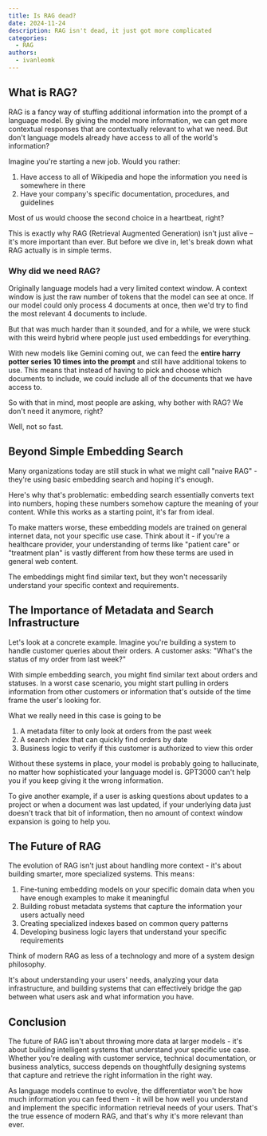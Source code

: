 ```yaml
---
title: Is RAG dead?
date: 2024-11-24
description: RAG isn't dead, it just got more complicated
categories:
  - RAG
authors:
  - ivanleomk
---
```


## What is RAG?

RAG is a fancy way of stuffing additional information into the prompt of a language model. By giving the model more information, we can get more contextual responses that are contextually relevant to what we need. But don't language models already have access to all of the world's information?

Imagine you're starting a new job. Would you rather:

1.  Have access to all of Wikipedia and hope the information you need is somewhere in there
2.  Have your company's specific documentation, procedures, and guidelines

<!-- more -->

Most of us would choose the second choice in a heartbeat, right?

This is exactly why RAG (Retrieval Augmented Generation) isn't just alive – it's more important than ever. But before we dive in, let's break down what RAG actually is in simple terms.

### Why did we need RAG?

Originally language models had a very limited context window. A context window is just the raw number of tokens that the model can see at once. If our model could only process 4 documents at once, then we'd try to find the most relevant 4 documents to include.

But that was much harder than it sounded, and for a while, we were stuck with this weird hybrid where people just used embeddings for everything.

With new models like Gemini coming out, we can feed the **entire harry potter series 10 times into the prompt** and still have additional tokens to use. This means that instead of having to pick and choose which documents to include, we could include all of the documents that we have access to.

So with that in mind, most people are asking, why bother with RAG? We don't need it anymore, right?

Well, not so fast.

## Beyond Simple Embedding Search

Many organizations today are still stuck in what we might call "naive RAG" - they're using basic embedding search and hoping it's enough.

Here's why that's problematic: embedding search essentially converts text into numbers, hoping these numbers somehow capture the meaning of your content. While this works as a starting point, it's far from ideal.

To make matters worse, these embedding models are trained on general internet data, not your specific use case. Think about it - if you're a healthcare provider, your understanding of terms like "patient care" or "treatment plan" is vastly different from how these terms are used in general web content.

The embeddings might find similar text, but they won't necessarily understand your specific context and requirements.

## The Importance of Metadata and Search Infrastructure

Let's look at a concrete example. Imagine you're building a system to handle customer queries about their orders. A customer asks: "What's the status of my order from last week?"

With simple embedding search, you might find similar text about orders and statuses. In a worst case scenario, you might start pulling in orders information from other customers or information that's outside of the time frame the user's looking for.

What we really need in this case is going to be

1. A metadata filter to only look at orders from the past week
2. A search index that can quickly find orders by date
3. Business logic to verify if this customer is authorized to view this order

Without these systems in place, your model is probably going to hallucinate, no matter how sophisticated your language model is. GPT3000 can't help you if you keep giving it the wrong information.

To give another example, if a user is asking questions about updates to a project or when a document was last updated, if your underlying data just doesn't track that bit of information, then no amount of context window expansion is going to help you.

## The Future of RAG

The evolution of RAG isn't just about handling more context - it's about building smarter, more specialized systems. This means:

1. Fine-tuning embedding models on your specific domain data when you have enough examples to make it meaningful
2. Building robust metadata systems that capture the information your users actually need
3. Creating specialized indexes based on common query patterns
4. Developing business logic layers that understand your specific requirements

Think of modern RAG as less of a technology and more of a system design philosophy.

It's about understanding your users' needs, analyzing your data infrastructure, and building systems that can effectively bridge the gap between what users ask and what information you have.

## Conclusion

The future of RAG isn't about throwing more data at larger models - it's about building intelligent systems that understand your specific use case. Whether you're dealing with customer service, technical documentation, or business analytics, success depends on thoughtfully designing systems that capture and retrieve the right information in the right way.

As language models continue to evolve, the differentiator won't be how much information you can feed them - it will be how well you understand and implement the specific information retrieval needs of your users. That's the true essence of modern RAG, and that's why it's more relevant than ever.
